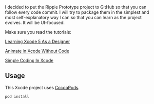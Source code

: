 I decided to put the Ripple Prototype project to GitHub so that you can follow every code commit. I will try to package them in the simplest and most self-explanatory way I can so that you can learn as the project evolves. It will be UI-focused.

Make sure you read the tutorials:

[Learning Xcode 5 As a Designer](https://medium.com/design-ux/62b643a3a0f7)

[Animate in Xcode Without Code](https://medium.com/learning-xcode-as-a-designer/20c82a904164)

[Simple Coding In Xcode](https://medium.com/learning-xcode-as-a-designer/204037ab2972)

## Usage
This Xcode project uses [CocoaPods](http://cocoapods.org).

<code>pod install</code>
